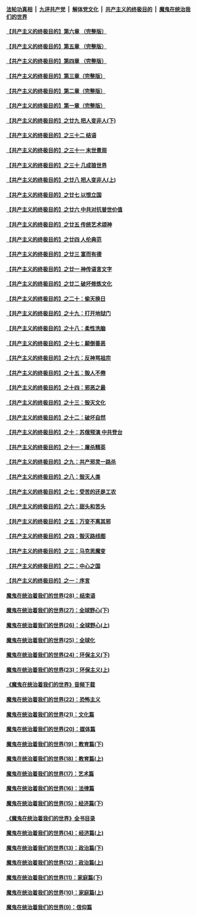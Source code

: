 ####  [法轮功真相](../../../../basic/blob/master/README.md?t=05271101) &nbsp;|&nbsp; [九评共产党](../../../../9ping.md/blob/master/README.md?t=05271101) &nbsp;|&nbsp; [解体党文化](../../../../jtdwh.md/blob/master/README.md?t=05271101)  &nbsp;|&nbsp; [共产主义的终极目的](../../../../gczydzjmd.md/blob/master/README.md?t=05271101) &nbsp;|&nbsp; [魔鬼在统治我们的世界](../../../../mgztzwmdsj.md/blob/master/README.md?t=05271101) 

#### [【共产主义的终极目的】第六章 （完整版）](../pages/nsc422/n11428913.md?t=05271101) 

#### [【共产主义的终极目的】第五章 （完整版）](../pages/nsc422/n11428912.md?t=05271101) 

#### [【共产主义的终极目的】第四章 （完整版）](../pages/nsc422/n11428907.md?t=05271101) 

#### [【共产主义的终极目的】第三章（完整版）](../pages/nsc422/n11428848.md?t=05271101) 

#### [【共产主义的终极目的】第二章（完整版）](../pages/nsc422/n11428831.md?t=05271101) 

#### [【共产主义的终极目的】第一章（完整版）](../pages/nsc422/n11417651.md?t=05271101) 

#### [【共产主义的终极目的】之廿九 把人变非人(下)](../pages/nsc422/n11344140.md?t=05271101) 

#### [【共产主义的终极目的】之三十二 结语](../pages/nsc422/n11360535.md?t=05271101) 

#### [【共产主义的终极目的】之三十一 末世景观](../pages/nsc422/n11351129.md?t=05271101) 

#### [【共产主义的终极目的】之三十 几成狼世界](../pages/nsc422/n11348280.md?t=05271101) 

#### [【共产主义的终极目的】之廿八 把人变非人(上)](../pages/nsc422/n11340492.md?t=05271101) 

#### [【共产主义的终极目的】之廿七 以恨立国](../pages/nsc422/n11336944.md?t=05271101) 

#### [【共产主义的终极目的】之廿六 中共对抗普世价值](../pages/nsc422/n11324785.md?t=05271101) 

#### [【共产主义的终极目的】之廿五 传统艺术颂神](../pages/nsc422/n11296396.md?t=05271101) 

#### [【共产主义的终极目的】之廿四 人伦典范](../pages/nsc422/n11296397.md?t=05271101) 

#### [【共产主义的终极目的】之廿三 富而有德](../pages/nsc422/n11283598.md?t=05271101) 

#### [【共产主义的终极目的】之廿一 神传语言文字](../pages/nsc422/n11263265.md?t=05271101) 

#### [【共产主义的终极目的】之廿二 破坏修炼文化](../pages/nsc422/n11245728.md?t=05271101) 

#### [【共产主义的终极目的】之二十：偷天换日](../pages/nsc422/n11238846.md?t=05271101) 

#### [【共产主义的终极目的】之十九：打开地狱门](../pages/nsc422/n11206376.md?t=05271101) 

#### [【共产主义的终极目的】之十八：柔性洗脑](../pages/nsc422/n11199994.md?t=05271101) 

#### [【共产主义的终极目的】之十七：颠倒善恶](../pages/nsc422/n11179782.md?t=05271101) 

#### [【共产主义的终极目的】之十六：反神骂祖宗](../pages/nsc422/n11166798.md?t=05271101) 

#### [【共产主义的终极目的】之十五：毁人不倦](../pages/nsc422/n11166792.md?t=05271101) 

#### [【共产主义的终极目的】之十四：邪恶之最](../pages/nsc422/n11150249.md?t=05271101) 

#### [【共产主义的终极目的】之十三：毁灭文化](../pages/nsc422/n11135227.md?t=05271101) 

#### [【共产主义的终极目的】之十二：破坏自然](../pages/nsc422/n11135214.md?t=05271101) 

#### [【共产主义的终极目的】之十：苏俄预演 中共登台](../pages/nsc422/n11118424.md?t=05271101) 

#### [【共产主义的终极目的】之十一：屠杀精英](../pages/nsc422/n11118442.md?t=05271101) 

#### [【共产主义的终极目的】之九：共产邪灵一路杀](../pages/nsc422/n11114139.md?t=05271101) 

#### [【共产主义的终极目的】之八：毁灭人类](../pages/nsc422/n11108503.md?t=05271101) 

#### [【共产主义的终极目的】之七：受苦的还是工农](../pages/nsc422/n11101809.md?t=05271101) 

#### [【共产主义的终极目的】之六：甜头和苦头](../pages/nsc422/n11096971.md?t=05271101) 

#### [【共产主义的终极目的】之五：万变不离其邪](../pages/nsc422/n11091285.md?t=05271101) 

#### [【共产主义的终极目的】之四：毁灭路线图](../pages/nsc422/n11086284.md?t=05271101) 

#### [【共产主义的终极目的】之三：马克思魔变](../pages/nsc422/n11061941.md?t=05271101) 

#### [【共产主义的终极目的】之二：中心之国](../pages/nsc422/n11047728.md?t=05271101) 

#### [【共产主义的终极目的】之一：序言](../pages/nsc422/n11086077.md?t=05271101) 

#### [魔鬼在统治着我们的世界(28)：结束语](../pages/nsc422/n10936246.md?t=05271101) 

#### [魔鬼在统治着我们的世界(27)：全球野心(下)](../pages/nsc422/n10928319.md?t=05271101) 

#### [魔鬼在统治着我们的世界(26)：全球野心(上)](../pages/nsc422/n10900318.md?t=05271101) 

#### [魔鬼在统治着我们的世界(25)：全球化](../pages/nsc422/n10788205.md?t=05271101) 

#### [魔鬼在统治着我们的世界(24)：环保主义(下)](../pages/nsc422/n10695307.md?t=05271101) 

#### [魔鬼在统治着我们的世界(23)：环保主义(上)](../pages/nsc422/n10688613.md?t=05271101) 

#### [《魔鬼在统治着我们的世界》音频下载](../pages/nsc422/n10635553.md?t=05271101) 

#### [魔鬼在统治着我们的世界(22)：恐怖主义](../pages/nsc422/n10614727.md?t=05271101) 

#### [魔鬼在统治着我们的世界(21)：文化篇](../pages/nsc422/n10597706.md?t=05271101) 

#### [魔鬼在统治着我们的世界(20)：媒体篇](../pages/nsc422/n10586579.md?t=05271101) 

#### [魔鬼在统治着我们的世界(19)：教育篇(下)](../pages/nsc422/n10564808.md?t=05271101) 

#### [魔鬼在统治着我们的世界(18)：教育篇(上)](../pages/nsc422/n10526970.md?t=05271101) 

#### [魔鬼在统治着我们的世界(17)：艺术篇](../pages/nsc422/n10499093.md?t=05271101) 

#### [魔鬼在统治着我们的世界(16)：法律篇](../pages/nsc422/n10485969.md?t=05271101) 

#### [魔鬼在统治着我们的世界(15)：经济篇(下)](../pages/nsc422/n10469975.md?t=05271101) 

#### [《魔鬼在统治着我们的世界》全书目录](../pages/nsc422/n10464261.md?t=05271101) 

#### [魔鬼在统治着我们的世界(14)：经济篇(上)](../pages/nsc422/n10457370.md?t=05271101) 

#### [魔鬼在统治着我们的世界(13)：政治篇(下)](../pages/nsc422/n10448270.md?t=05271101) 

#### [魔鬼在统治着我们的世界(12)：政治篇(上)](../pages/nsc422/n10444576.md?t=05271101) 

#### [魔鬼在统治着我们的世界(11)：家庭篇(下)](../pages/nsc422/n10440961.md?t=05271101) 

#### [魔鬼在统治着我们的世界(10)：家庭篇(上)](../pages/nsc422/n10435448.md?t=05271101) 

#### [魔鬼在统治着我们的世界(9)：信仰篇](../pages/nsc422/n10432159.md?t=05271101) 

